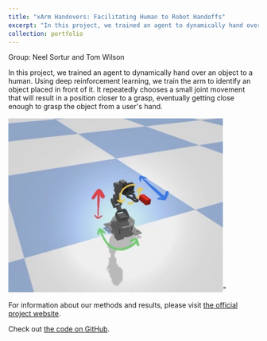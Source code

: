 ```yaml
---
title: "xArm Handovers: Facilitating Human to Robot Handoffs"
excerpt: "In this project, we trained an agent to dynamically hand over an object to a human. We used vision-based deep reinforcement learning and an xArm, pictured below. <br/><br/><img src='/images/actions.png'>"
collection: portfolio
---
```


Group: Neel Sortur and Tom Wilson

In this project, we trained an agent to dynamically hand over an object to a human. Using deep reinforcement learning, we train the arm to identify an object placed in front of it. It repeatedly chooses a small joint movement that will result in a position closer to a grasp, eventually getting close enough to grasp the object from a user's hand.

<img src='/images/actions.png'>"

For information about our methods and results, please visit [the official project website](https://sites.google.com/husky.neu.edu/xarmhandovers/?pli=1).

Check out [the code on GitHub](https://github.com/nsortur/xArm_Handovers).
